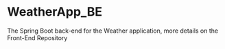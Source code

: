 # WeatherApp_BE
The Spring Boot back-end for the Weather application, more details on the Front-End Repository
